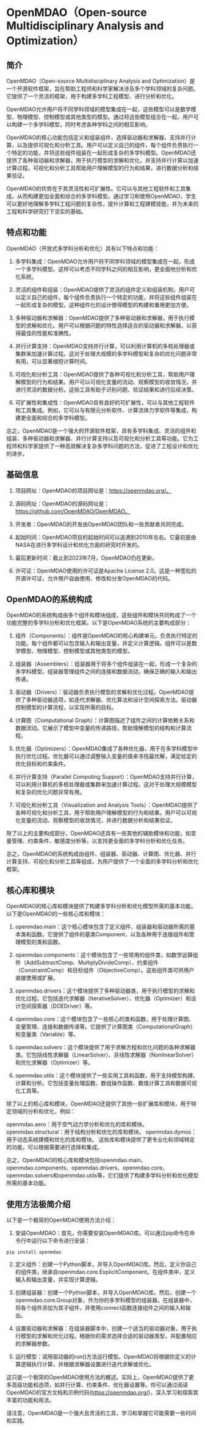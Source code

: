 # OpenMDAO（Open-source Multidisciplinary Analysis and Optimization）

## 简介

OpenMDAO（Open-source Multidisciplinary Analysis and Optimization）是一个开源软件框架，旨在帮助工程师和科学家解决涉及多个学科领域的复杂问题。它提供了一个灵活的框架，用于构建多学科工程模型、进行分析和优化。

OpenMDAO允许用户将不同学科领域的模型集成在一起，这些模型可以是数学模型、物理模型、控制模型或其他类型的模型。通过将这些模型组合在一起，用户可以构建一个多学科模型，同时考虑各种学科之间的相互影响。

OpenMDAO的核心功能包括定义和组装组件，选择驱动器和求解器，支持并行计算，以及提供可视化和分析工具。用户可以定义自己的组件，每个组件负责执行一个特定的功能，并将这些组件组装在一起形成复杂的多学科模型。OpenMDAO还提供了各种驱动器和求解器，用于执行模型的求解和优化，并支持并行计算以加速计算过程。可视化和分析工具帮助用户理解模型的行为和结果，进行数据分析和结果验证。

OpenMDAO的优势在于其灵活性和可扩展性。它可以与其他工程软件和工具集成，从而构建更加全面和综合的多学科模型。通过学习和使用OpenMDAO，学生可以更好地理解多学科工程问题的复杂性，提升计算和工程建模技能，并为未来的工程和科学研究打下坚实的基础。

## 特点和功能


OpenMDAO（开放式多学科分析和优化）具有以下特点和功能：

1. 多学科集成：OpenMDAO允许用户将不同学科领域的模型集成在一起，形成一个多学科模型。这样可以考虑不同学科之间的相互影响，更全面地分析和优化系统。

2. 灵活的组件和组装：OpenMDAO提供了灵活的组件定义和组装机制。用户可以定义自己的组件，每个组件负责执行一个特定的功能，并将这些组件组装在一起形成复杂的模型。这种组件化的设计使得模型的构建和重用更加方便。

3. 多种驱动器和求解器：OpenMDAO提供了多种驱动器和求解器，用于执行模型的求解和优化。用户可以根据问题的特性选择适合的驱动器和求解器，以获得最佳的性能和准确性。

4. 并行计算支持：OpenMDAO支持并行计算，可以利用计算机的多核处理器或集群来加速计算过程。这对于处理大规模的多学科模型和复杂的优化问题非常有用，可以显著缩短计算时间。

5. 可视化和分析工具：OpenMDAO提供了各种可视化和分析工具，帮助用户理解模型的行为和结果。用户可以可视化变量的流动、观察模型的收敛情况，并进行灵活的数据分析。这些工具有助于识别问题、验证结果和进行后续决策。

6. 可扩展性和集成性：OpenMDAO具有良好的可扩展性，可以与其他工程软件和工具集成。例如，它可以与有限元分析软件、计算流体力学软件等集成，构建更全面和综合的多学科模型。

总之，OpenMDAO是一个强大的开源软件框架，具有多学科集成、灵活的组件和组装、多种驱动器和求解器、并行计算支持以及可视化和分析工具等功能。它为工程师和科学家提供了一种高效解决复杂多学科问题的方法，促进了工程设计和优化的进步。

## 基础信息

1. 项目网址：OpenMDAO的项目网址是：https://openmdao.org/。

2. 源码网址：OpenMDAO的源码网址是：https://github.com/OpenMDAO/OpenMDAO。

3. 开发者：OpenMDAO的开发由OpenMDAO团队和一些贡献者共同完成。

4. 起始时间：OpenMDAO项目的起始时间可以追溯到2010年左右。它最初是由NASA在进行多学科设计和优化方面的研究时开发的。

5. 最后更新时间：截止到2023年7月，OpenMDAO仍在更新。

6. 许可证：OpenMDAO使用的许可证是Apache License 2.0。这是一种宽松的开源许可证，允许用户自由使用、修改和分发OpenMDAO的代码。

## OpenMDAO的系统构成


OpenMDAO的系统构成由多个组件和模块组成，这些组件和模块共同构成了一个功能完整的多学科分析和优化框架。以下是OpenMDAO系统的主要构成部分：

1. 组件（Components）：组件是OpenMDAO的核心构建单元，负责执行特定的功能。每个组件都可以包含输入和输出变量，并定义计算逻辑。组件可以是数学模型、物理模型、控制模型或其他类型的模型。

2. 组装器（Assemblers）：组装器用于将多个组件组装在一起，形成一个复杂的多学科模型。组装器管理组件之间的连接和数据流动，确保正确的输入和输出传递。

3. 驱动器（Drivers）：驱动器负责执行模型的求解和优化过程。OpenMDAO提供了多种驱动器选项，如迭代求解器、优化算法和设计空间探索方法。驱动器控制模型的计算流程，以实现所需的目标。

4. 计算图（Computational Graph）：计算图描述了组件之间的计算依赖关系和数据流动。它展示了模型中变量的传递路径，帮助理解模型的结构和计算流程。

5. 优化器（Optimizers）：OpenMDAO集成了各种优化器，用于在多学科模型中执行优化过程。优化器可以通过调整输入变量的值来寻找最优解，满足给定的优化目标和约束条件。

6. 并行计算支持（Parallel Computing Support）：OpenMDAO支持并行计算，可以利用计算机的多核处理器或集群来加速计算过程。这对于处理大规模模型和复杂的优化问题非常有用。

7. 可视化和分析工具（Visualization and Analysis Tools）：OpenMDAO提供了各种可视化和分析工具，用于帮助用户理解模型的行为和结果。用户可以可视化变量的流动、观察模型的收敛情况，并进行数据分析和结果验证。

除了以上的主要构成部分，OpenMDAO还具有一些其他的辅助模块和功能，如变量管理、约束条件、敏感度分析等，以支持更全面的多学科分析和优化任务。

总之，OpenMDAO的系统构成由组件、组装器、驱动器、计算图、优化器、并行计算支持、可视化和分析工具等组成，为用户提供了一个全面的多学科分析和优化框架。

## 核心库和模块

OpenMDAO的核心库和模块提供了构建多学科分析和优化模型所需的基本功能。以下是OpenMDAO的一些核心库和模块：

1. openmdao.main：这个核心模块包含了定义组件、组装器和驱动器所需的基本类和函数。它提供了组件的基类Component，以及各种用于连接组件和管理模型的类和函数。

2. openmdao.components：这个模块包含了一些常用的组件类，如数学运算组件（AddSubtractComp、MultiplyDivideComp）、约束组件（ConstraintComp）和目标组件（ObjectiveComp）。这些组件类可供用户直接使用或扩展。

3. openmdao.drivers：这个模块提供了多种驱动器类，用于执行模型的求解和优化过程。它包括迭代求解器（IterativeSolver）、优化器（Optimizer）和设计空间探索器（DOEDriver）等。

4. openmdao.core：这个模块包含了一些核心的类和函数，用于处理计算图、变量管理、连接和数据传递等。它提供了计算图类（ComputationalGraph）和变量类（Variable）等。

5. openmdao.solvers：这个模块提供了用于求解方程和优化问题的各种求解器类。它包括线性求解器（LinearSolver）、非线性求解器（NonlinearSolver）和优化求解器（Optimizer）等。

6. openmdao.utils：这个模块提供了一些实用工具和函数，用于支持模型构建、计算和分析。它包括变量处理函数、数组操作函数、数值计算工具和数据可视化工具等。

除了以上的核心库和模块，OpenMDAO还提供了其他一些扩展库和模块，用于特定领域的分析和优化，例如：

openmdao.aero：用于空气动力学分析和优化的库和模块。
openmdao.structural：用于结构分析和优化的库和模块。
openmdao.dymos：用于动态系统建模和优化的库和模块。
这些库和模块提供了更专业化和领域特定的功能，可以根据需要进行选择和集成。

总之，OpenMDAO的核心库和模块包括openmdao.main、openmdao.components、openmdao.drivers、openmdao.core、openmdao.solvers和openmdao.utils等，它们提供了构建多学科分析和优化模型所需的基本功能。

## 使用方法极简介绍

以下是一个极简的OpenMDAO使用方法介绍：

1. 安装OpenMDAO：首先，你需要安装OpenMDAO库。可以通过pip命令在命令行中运行以下命令进行安装：
```
pip install openmdao
```
2. 定义组件：创建一个Python脚本，并导入OpenMDAO库。然后，定义你自己的组件类，继承自openmdao.core.ExplicitComponent。在组件类中，定义输入和输出变量，并实现计算逻辑。

3. 创建组装器：创建一个Python脚本，并导入OpenMDAO库。然后，创建一个openmdao.core.Group对象，作为你的多学科模型的组装器。在组装器中，将各个组件添加为其子组件，并使用connect函数连接组件之间的输入和输出。

4. 设置驱动器和求解器：在组装器脚本中，创建一个适当的驱动器对象，用于执行模型的求解和优化过程。根据你的需求选择合适的驱动器类型，并配置相应的求解器参数。

5. 运行模型：调用驱动器的run()方法运行模型。OpenMDAO将根据你定义的计算逻辑执行计算，并根据求解器设置进行迭代求解或优化。

这只是一个极简的OpenMDAO使用方法的概述。实际上，OpenMDAO提供了更多高级功能和选项，如并行计算、约束条件、优化器设置等。你可以通过阅读OpenMDAO的官方文档和示例代码(https://openmdao.org/)，深入学习和探索其丰富的功能和用法。

请注意，OpenMDAO是一个强大且灵活的工具，学习和掌握它可能需要一些时间和实践。